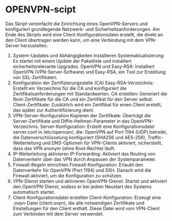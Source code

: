 # OPENVPN-scipt
Das Skript vereinfacht die Einrichtung eines OpenVPN-Servers und konfiguriert grundlegende Netzwerk- und Sicherheitsanforderungen. Am Ende des Skripts wird eine Client-Konfigurationsdatei erstellt, die direkt an den Client übertragen werden kann, um eine Verbindung mit dem VPN-Server herzustellen.

1. System-Updates und Abhängigkeiten installieren
Systemaktualisierung: Es startet mit einem Update der Paketliste und installiert sicherheitsrelevante Upgrades.
OpenVPN und Easy-RSA: Installiert OpenVPN (VPN-Server-Software) und Easy-RSA, ein Tool zur Erstellung von SSL-Zertifikaten.
2. Konfiguration der Zertifizierungsstelle (CA)
Easy-RSA-Verzeichnis: Erstellt ein Verzeichnis für die CA und konfiguriert die Zertifikatsanforderungen mit Standardwerten.
CA erstellen: Generiert die Root-Zertifikate für die CA und ein Zertifikat für den Server selbst.
Client-Zertifikate: Zusätzlich wird ein Zertifikat für einen Client erstellt, das später zur Authentifizierung dient.
3. VPN-Server-Konfiguration
Kopieren der Zertifikate: Überträgt die Server-Zertifikate und Diffie-Hellman-Parameter in das OpenVPN-Verzeichnis.
Server-Konfiguration: Erstellt eine Konfigurationsdatei server.conf in /etc/openvpn/, die:
OpenVPN auf Port 1194 (UDP) betreibt,
die Datenverschlüsselung konfiguriert (SHA256 und AES-256),
Traffic-Weiterleitung und DNS-Optionen für VPN-Clients aktiviert,
sicherstellt, dass das VPN anonym (ohne Root-Rechte) läuft.
4. IP-Weiterleitung aktivieren
IP-Forwarding: Aktiviert das Routing von Datenverkehr über das VPN durch Anpassen der Systemparameter.
5. Firewall-Regeln einrichten
Firewall-Konfiguration: Erlaubt den Datenverkehr für OpenVPN (Port 1194) und SSH. Danach wird die Firewall aktiviert, um die Konfiguration zu schützen.
6. VPN-Dienst starten und aktivieren
OpenVPN-Dienst: Startet und aktiviert den OpenVPN-Dienst, sodass er bei jedem Neustart des Systems automatisch startet.
7. Client-Konfigurationsdatei erstellen
Client-Konfiguration: Erzeugt eine .ovpn-Datei (client.ovpn), die alle notwendigen Zertifikate und Einstellungen für den Client enthält. Diese Datei wird vom VPN-Client zum Verbinden mit dem Server verwendet.
